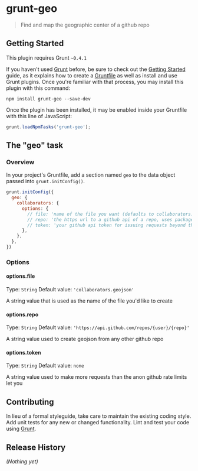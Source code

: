 # grunt-geo

> Find and map the geographic center of a github repo

## Getting Started
This plugin requires Grunt `~0.4.1`

If you haven't used [Grunt](http://gruntjs.com/) before, be sure to check out the [Getting Started](http://gruntjs.com/getting-started) guide, as it explains how to create a [Gruntfile](http://gruntjs.com/sample-gruntfile) as well as install and use Grunt plugins. Once you're familiar with that process, you may install this plugin with this command:

```shell
npm install grunt-geo --save-dev
```

Once the plugin has been installed, it may be enabled inside your Gruntfile with this line of JavaScript:

```js
grunt.loadNpmTasks('grunt-geo');
```

## The "geo" task

### Overview
In your project's Gruntfile, add a section named `geo` to the data object passed into `grunt.initConfig()`.

```js
grunt.initConfig({
  geo: {
    collaborators: {
      options: {
        // file: 'name of the file you want (defaults to collaborators.geojson)'
        // repo: 'the https url to a github api of a repo, uses package.json to default to current project'
        // token: 'your github api token for issuing requests beyond the anon rate limits'
      },
    },
  },
})
```

### Options

#### options.file
Type: `String`
Default value: `'collaborators.geojson'`

A string value that is used as the name of the file you'd like to create

#### options.repo
Type: `String`
Default value: `'https://api.github.com/repos/{user}/{repo}'`

A string value used to create geojson from any other github repo

#### options.token
Type: `String`
Default value: `none`

A string value used to make more requests than the anon github rate limits let you 

## Contributing
In lieu of a formal styleguide, take care to maintain the existing coding style. Add unit tests for any new or changed functionality. Lint and test your code using [Grunt](http://gruntjs.com/).

## Release History
_(Nothing yet)_
